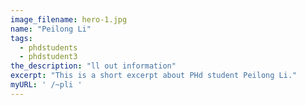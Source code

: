 ```yaml
---
image_filename: hero-1.jpg
name: "Peilong Li"
tags:
  - phdstudents
  - phdstudent3
the_description: "ll out information"
excerpt: "This is a short excerpt about PHd student Peilong Li."
myURL: ' /~pli '
---
```

